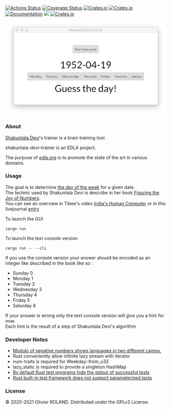 [![Actions Status](https://github.com/newca12/shakuntala-devi-trainer/workflows/Continuous%20integration/badge.svg)](https://github.com/newca12/shakuntala-devi-trainer/actions)
[![Coverage Status](https://coveralls.io/repos/github/newca12/shakuntala-devi-trainer/badge.svg?branch=main)](https://coveralls.io/github/newca12/shakuntala-devi-trainer?branch=main)
[![Crates.io](https://img.shields.io/crates/v/shakuntala-devi-trainer.svg)](https://crates.io/crates/shakuntala-devi-trainer)
[![Crates.io](https://img.shields.io/crates/d/shakuntala-devi-trainer.svg)](https://crates.io/crates/shakuntala-devi-trainer)
[![Documentation](https://docs.rs/shakuntala-devi-trainer/badge.svg)](https://docs.rs/shakuntala-devi-trainer)
[![](https://tokei.rs/b1/github/newca12/shakuntala-devi-trainer)](https://github.com/newca12/shakuntala-devi-trainer)
[![Crates.io](https://img.shields.io/crates/l/shakuntala-devi-trainer.svg)](https://github.com/newca12/shakuntala-devi-trainer/blob/main/LICENSE)

![Image](./screenshot.png?raw=true)

### About ###
[Shakuntala Devi][1]'s trainer is a brain training tool. 

shakuntala-devi-trainer is an EDLA project.

The purpose of [edla.org](http://www.edla.org) is to promote the state of the art in various domains.

### Usage ###
The goal is to determine [the day of the week](https://en.wikipedia.org/wiki/Determination_of_the_day_of_the_week) for a given date.  
The technic used by Shakuntala Devi is describe in her book [Figuring the Joy of Numbers](https://www.amazon.com/gp/product/8122200389).  
You can see an overview in Tibee's video [India's Human Computer](https://www.youtube.com/watch?v=4LHzUkfQ8oE&t=534s) or in this livejournal [entry](https://fiat-knox.livejournal.com/1067226.html) 

To launch the GUI 
```
cargo run
``` 

To launch the text console version
```
cargo run -- --cli
```

If you use the console version your answer should be encoded as an integer like described in the book like so :
* Sunday 0
* Monday 1
* Tuesday 2
* Wednesday 3
* Thursday 4
* Friday 5
* Saturday 6

If your answer is wrong only the text console version will give you a hint for now.  
Each hint is the result of a step of Shakuntala Devi's algorithm

### Developer Notes ###
* [Modulo of negative numbers shows languages in two different camps.](https://torstencurdt.com/tech/posts/modulo-of-negative-numbers)  
* Rust conveniently allow infinite lazy stream with iterator
* num-traits is required for Weekday::from_u32
* lazy_static is required to provide a singleton HashMap
* [By default Rust test programs hide the stdout of successful tests](https://stackoverflow.com/a/25107081)
* [Rust built-in test framework does not support parameterized tests](https://stackoverflow.com/questions/34662713/how-can-i-create-parameterized-tests-in-rust)
### License ###
© 2020-2021 Olivier ROLAND. Distributed under the GPLv3 License.

[1]: https://en.wikipedia.org/wiki/Shakuntala_Devi
